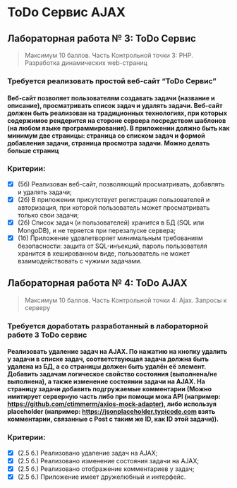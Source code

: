 # ToDo Сервис AJAX

## Лабораторная работа № 3: ToDo Сервис
> Максимум 10 баллов. Часть Контрольной точки 3: PHP. Разработка динамических web-страниц
### Требуется реализовать простой веб-сайт “ToDo Сервис”
#### Веб-сайт позволяет пользователям создавать задачи (название и описание), просматривать список задач и удалять задачи. Веб-сайт должен быть реализован на традиционных технологиях, при которых содержимое рендерится на стороне сервера посредством шаблонов (на любом языке программирования). В приложении должно быть как минимум две страницы: страница со списком задач и формой добавления задачи, страница просмотра задачи. Можно делать больше страниц

### Критерии:
- [x] (5б) Реализован веб-сайт, позволяющий просматривать, добавлять и удалять задачи;
- [x] (2б) В приложении присутствует регистрация пользователей и авторизация, при которой пользователь может просматривать только свои задачи;
- [x] (2б) Список задач (и пользователей) хранится в БД (SQL или MongoDB), и не теряется при перезапуске сервера;
- [x] (1б) Приложение удовлетворяет минимальным требованиям безопасности: защита от SQL-инъекций, пароль пользователя хранится в хешированном виде, пользователь не может взаимодействовать с чужими задачами.

## Лабораторная работа № 4: ToDo AJAX
> Максимум 10 баллов. Часть Контрольной точки 4: Ajax. Запросы к серверу
### Требуется доработать разработанный в лабораторной работе 3 ToDo сервис
#### Реализовать удаление задач на AJAX. По нажатию на кнопку удалить у задачи в списке задач, соответствующая задача должна быть удалена из БД, а со страницы должен быть удалён её элемент. Добавить задачам логическое свойство состояния (выполнена/не выполнена), а также изменение состоянии задачи на AJAX. На страницу задачи добавить подгружаемые комментарии (Можно имитирует серверную часть либо при помощи мока API (например: https://github.com/ctimmerm/axios-mock-adapter), либо используя placeholder (например: https://jsonplaceholder.typicode.com взять комментарии, связанные с Post с таким же ID, как ID этой задачи)).

### Критерии:
  - [x] (2.5 б.) Реализовано удаление задач на AJAX;
  - [x] (2.5 б.) Реализовано изменение состояния задачи на AJAX;
  - [x] (2.5 б.) Реализовано отображение комментариев у задач;
  - [x] (2.5 б.) Приложение имеет дружелюбный и интерфейс.
